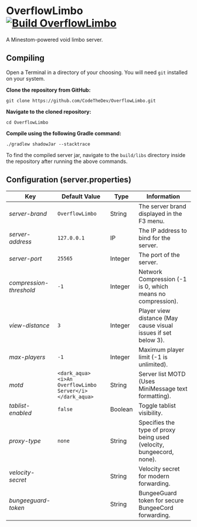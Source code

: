 # OverflowLimbo [![Build OverflowLimbo](https://img.shields.io/github/actions/workflow/status/CodeTheDev/OverflowLimbo/build.yml?branch=master)](https://github.com/CodeTheDev/OverflowLimbo/actions)
A Minestom-powered void limbo server.

## Compiling
Open a Terminal in a directory of your choosing. You will need `git` installed on your system.

**Clone the repository from GitHub:**
```
git clone https://github.com/CodeTheDev/OverflowLimbo.git
```
**Navigate to the cloned repository:**
```
cd OverflowLimbo
```
**Compile using the following Gradle command:**
```
./gradlew shadowJar --stacktrace
```

To find the compiled server jar, navigate to the `build/libs` directory inside the repository after running the above commands.

## Configuration (server.properties)
| Key                     | Default Value                                           | Type    | Information                                                          |
|-------------------------|---------------------------------------------------------|---------|----------------------------------------------------------------------|
| *server-brand*          | `OverflowLimbo`                                         | String  | The server brand displayed in the F3 menu.                           |
| *server-address*        | `127.0.0.1`                                             | IP      | The IP address to bind for the server.                               |
| *server-port*           | `25565`                                                 | Integer | The port of the server.                                              |
| *compression-threshold* | `-1`                                                    | Integer | Network Compression (-1 is 0, which means no compression).           |
| *view-distance*         | `3`                                                     | Integer | Player view distance (May cause visual issues if set below 3).       |
| *max-players*           | `-1`                                                    | Integer | Maximum player limit (-1 is unlimited).                              |
| *motd*                  | `<dark_aqua><i>An OverflowLimbo Server</i></dark_aqua>` | String  | Server list MOTD (Uses MiniMessage text formatting).                 |
| *tablist-enabled*       | `false`                                                 | Boolean | Toggle tablist visibility.                                           |
| *proxy-type*            | `none`                                                  | String  | Specifies the type of proxy being used (velocity, bungeecord, none). |
| *velocity-secret*       | ` `                                                     | String  | Velocity secret for modern forwarding.                               |
| *bungeeguard-token*     | ` `                                                     | String  | BungeeGuard token for secure BungeeCord forwarding.                  |
